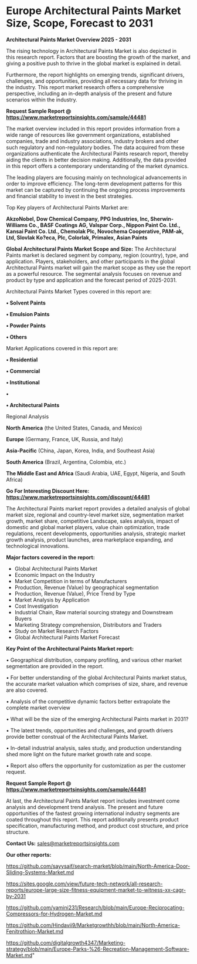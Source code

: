 # Europe Architectural Paints Market Size, Scope, Forecast to 2031

<Strong> Architectural Paints Market Overview 2025 - 2031</strong>

The rising technology in Architectural Paints Market is also depicted in this research report. Factors that are boosting the growth of the market, and giving a positive push to thrive in the global market is explained in detail.

Furthermore, the report highlights on emerging trends, significant drivers, challenges, and opportunities, providing all necessary data for thriving in the industry. This report market research offers a comprehensive perspective, including an in-depth analysis of the present and future scenarios within the industry.

<strong>Request Sample Report @ <a href=https://www.marketreportsinsights.com/sample/44481>https://www.marketreportsinsights.com/sample/44481</a></strong>

The market overview included in this report provides information from a wide range of resources like government organizations, established companies, trade and industry associations, industry brokers and other such regulatory and non-regulatory bodies. The data acquired from these organizations authenticate the Architectural Paints research report, thereby aiding the clients in better decision making. Additionally, the data provided in this report offers a contemporary understanding of the market dynamics.

The leading players are focusing mainly on technological advancements in order to improve efficiency. The long-term development patterns for this market can be captured by continuing the ongoing process improvements and financial stability to invest in the best strategies.

Top Key players of Architectural Paints Market are:

<strong>AkzoNobel, Dow Chemical Company, PPG Industries, Inc, Sherwin-Williams Co., BASF Coatings AG, Valspar Corp., Nippon Paint Co. Ltd., Kansai Paint Co. Ltd., Chemolak Plc, Novochema Cooperative, PAM-ak, Ltd, Slovlak Ko?eca, Plc, Colorlak, Primalex, Asian Paints</strong>

<strong><b>Global Architectural Paints Market Scope and Size:</b></strong>
The Architectural Paints market is declared segment by company, region (country), type, and application. Players, stakeholders, and other participants in the global Architectural Paints market will gain the market scope as they use the report as a powerful resource. The segmental analysis focuses on revenue and product by type and application and the forecast period of 2025-2031.

Architectural Paints Market Types covered in this report are:

<strong>•  Solvent Paints

•  Emulsion Paints

•  Powder Paints

•  Others</strong>

Market Applications covered in this report are:

<strong>•  Residential

•  Commercial

•  Institutional

•  

•  Architectural Paints</strong> 

Regional Analysis

<strong>North America</strong> (the United States, Canada, and Mexico)

<strong>Europe</strong> (Germany, France, UK, Russia, and Italy)

<strong>Asia-Pacific</strong> (China, Japan, Korea, India, and Southeast Asia)

<strong>South America</strong> (Brazil, Argentina, Colombia, etc.)

<strong>The Middle East and Africa</strong> (Saudi Arabia, UAE, Egypt, Nigeria, and South Africa)

<strong>Go For Interesting Discount Here: <a href=https://www.marketreportsinsights.com/discount/44481>https://www.marketreportsinsights.com/discount/44481</a></strong>

The Architectural Paints market report provides a detailed analysis of global market size, regional and country-level market size, segmentation market growth, market share, competitive Landscape, sales analysis, impact of domestic and global market players, value chain optimization, trade regulations, recent developments, opportunities analysis, strategic market growth analysis, product launches, area marketplace expanding, and technological innovations.

<strong><b>Major factors covered in the report:</b></strong>
<ul>
  <li>Global Architectural Paints Market </li>
  <li>Economic Impact on the Industry</li>
  <li>Market Competition in terms of Manufacturers</li>
  <li>Production, Revenue (Value) by geographical segmentation</li>
  <li>Production, Revenue (Value), Price Trend by Type</li>
  <li>Market Analysis by Application</li>
  <li>Cost Investigation</li>
  <li>Industrial Chain, Raw material sourcing strategy and Downstream Buyers</li>
  <li>Marketing Strategy comprehension, Distributors and Traders</li>
  <li>Study on Market Research Factors</li>
  <li>Global Architectural Paints Market Forecast</li>
</ul>

<strong><b>Key Point of the Architectural Paints Market report:</b></strong>

• Geographical distribution, company profiling, and various other market segmentation are provided in the report.

• For better understanding of the global Architectural Paints market status, the accurate market valuation which comprises of size, share, and revenue are also covered.

• Analysis of the competitive dynamic factors better extrapolate the complete market overview

• What will be the size of the emerging Architectural Paints market in 2031?

• The latest trends, opportunities and challenges, and growth drivers provide better construal of the Architectural Paints Market.

• In-detail industrial analysis, sales study, and production understanding shed more light on the future market growth rate and scope.

• Report also offers the opportunity for customization as per the customer request.

<strong>Request Sample Report @ <a href=https://www.marketreportsinsights.com/sample/44481>https://www.marketreportsinsights.com/sample/44481</a></strong>

At last, the Architectural Paints Market report includes investment come analysis and development trend analysis. The present and future opportunities of the fastest growing international industry segments are coated throughout this report. This report additionally presents product specification, manufacturing method, and product cost structure, and price structure.

<strong>Contact Us:</strong>
sales@marketreportsinsights.com

<strong>Our other reports:</strong>

<a href=https://github.com/sayysaif/search-market/blob/main/North-America-Door-Sliding-Systems-Market.md>https://github.com/sayysaif/search-market/blob/main/North-America-Door-Sliding-Systems-Market.md</a>

<a href=https://sites.google.com/view/future-tech-network/all-research-reports/europe-large-size-fitness-equipment-market-to-witness-xx-cagr-by-2031>https://sites.google.com/view/future-tech-network/all-research-reports/europe-large-size-fitness-equipment-market-to-witness-xx-cagr-by-2031</a>

<a href=https://github.com/yamini231/Research/blob/main/Europe-Reciprocating-Compressors-for-Hydrogen-Market.md>https://github.com/yamini231/Research/blob/main/Europe-Reciprocating-Compressors-for-Hydrogen-Market.md</a>

<a href=https://github.com/Hindavii9/Marketgrowthh/blob/main/North-America-Fenitrothion-Market.md>https://github.com/Hindavii9/Marketgrowthh/blob/main/North-America-Fenitrothion-Market.md</a>

<a href=https://github.com/digitalgrowth4347/Marketing-strategy/blob/main/Europe-Parks-%26-Recreation-Management-Software-Market.md>https://github.com/digitalgrowth4347/Marketing-strategy/blob/main/Europe-Parks-%26-Recreation-Management-Software-Market.md</a>"
